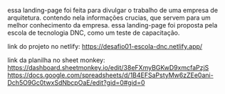 essa landing-page foi feita para divulgar o trabalho de uma empresa de arquitetura.
contendo nela informações crucias, que servem para um melhor conhecimento da empresa.
essa landing-page foi proposta pela escola de tecnologia DNC, como um teste de capacitação.


link do projeto no netlify:  https://desafio01-escola-dnc.netlify.app/

link da planilha no sheet monkey: https://dashboard.sheetmonkey.io/edit/38eFXmyBGKwD9xmcfaPzjS
https://docs.google.com/spreadsheets/d/1B4EFSaPstyMw6zZEe0ani-Dch5O9Gc0twxSdNbcpOaE/edit?gid=0#gid=0
